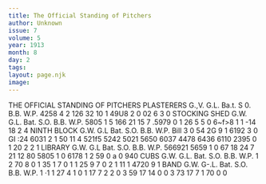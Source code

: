 ```yaml
---
title: The Official Standing of Pitchers
author: Unknown
issue: 7
volume: 5
year: 1913
month: 8
day: 2
tags:
layout: page.njk
image:
---
```

 THE OFFICIAL STANDING OF PITCHERS   PLASTERERS   G.,V. G.L. Ba.t. S 0. B.B. W.P.   4258 4 2 126 32 10 1 49U8 2 0 02 6 3 0   STOCKING SHED   G.W. G.L. Bat. S.O. B.B. W.P.   5805 1 5 166 21 15 7 .5979 0 1 26 5 5 0 6~f>8 1 1 -14 18 2 4   NINTH BLOCK   G.W. G.L Bat. S.O. B.B. W.P.   Bill 3 0 54 2G 9 1   6192 3 0 GI :24   6031 2 1 50 11 4   521f5   5242   5021 5650   6037   4478 6436 6110 2395   0 1 20 2 2   1   LIBRARY   G.W. G.L Bat. S.O. B.B. W.P.   566921   5659 1 0   67 18 24 7 21 12   80   5805 1 0   6178 1 2 59   0 a 0 940   CUBS   G.W. G.L. Bat. S.O. B.B. W.P.   1 2 70 8   0 1 35 1 7 0 1 1 25 9 7 0 2 1   11 1 4720 9 1   BAND   G.W. G-.L. Bat. S.O. B.B. W.P.   1 ·1   1 27 4 1   0 1 17 7 2 2 0 3 59 17 14 0   0   3   73 17 7 1   70 0   0   




